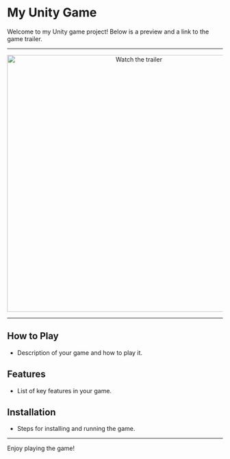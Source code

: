 # My Unity Game

Welcome to my Unity game project! Below is a preview and a link to the game trailer.

---

<p align="center">
  <a href="https://www.youtube.com/watch?v=Zy3WGDr95Jc">
    <img src="https://img.youtube.com/vi/Zy3WGDr95Jc/0.jpg" alt="Watch the trailer" width="600">
  </a>
</p>

---

## How to Play

- Description of your game and how to play it.

## Features

- List of key features in your game.
  
## Installation

- Steps for installing and running the game.

---

Enjoy playing the game!
